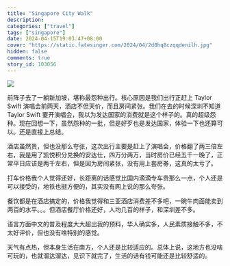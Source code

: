 ```yaml
---
title: "Singapore City Walk"
description:
categories: ["travel"]
tags: ["singapore"]
date: 2024-04-15T19:03:47+08:00
cover: "https://static.fatesinger.com/2024/04/2d0hq8czqqdenilh.jpg"
hidden: false
comments: true
story_id: 103056
---
```


![](https://static.fatesinger.com/2024/04/2d0hq8czqqdenilh.jpg)

前阵子去了一躺新加坡，堪称最怨种出行。核心原因是我们出行正赶上 Taylor Swift 演唱会前两天，酒店不但天价，而且房间紧张。我们在去的时候深圳不知道 Taylor Swift 要开演唱会，我以为发达国家的消费就是这个样子的。真的超级怨种。现在回想一下，虽然怨种的一批，但是好歹也是发达国家，体验一下也还算可以。还是直接上总结。

酒店虽然贵，但也没那么夸张，这次出行主要是赶上了演唱会，价格翻了两三倍左右，我是用了凯悦积分兑换的安达仕，四万分两万，当时房价已经五千一晚了，正常平日应该是两千左右，但是因为房间紧张，没有用上套房券，这真的太亏了。

打车价格我个人觉得还好，长距离的话感觉比国内滴滴专车贵那么一点，个人还是可以接受的，地铁也挺方便的，其实没有网上说的那么夸张。

餐饮都是在酒店搞定的，价格我觉得和三亚酒店消费差不多吧，一碗牛肉面能卖到两百的水平。。。但酒店餐厅价格还好，人均几百的样子，和深圳差不多。

语言方面中文的普及程度大大超出我的预料，华人确实多，人民素质接触不多，不太好评价，但也没有啥特别的感觉。

天气有点热，但本身生活在南方，个人还是比较适应的。总体上说，这地方也没啥可玩的，也就溜达溜达，见识下就完了，生活的话有钱可能还是比较舒适的。
